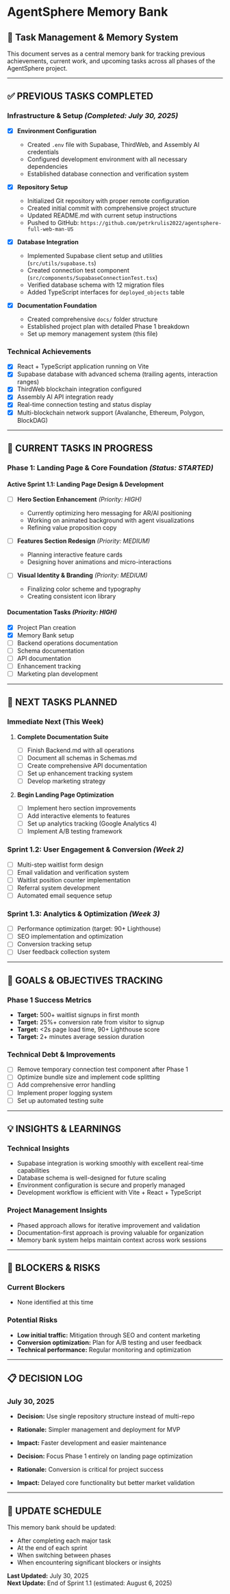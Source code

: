 # AgentSphere Memory Bank

## 📝 **Task Management & Memory System**

This document serves as a central memory bank for tracking previous achievements, current work, and upcoming tasks across all phases of the AgentSphere project.

---

## ✅ **PREVIOUS TASKS COMPLETED**

### **Infrastructure & Setup** _(Completed: July 30, 2025)_

- [x] **Environment Configuration**

  - Created `.env` file with Supabase, ThirdWeb, and Assembly AI credentials
  - Configured development environment with all necessary dependencies
  - Established database connection and verification system

- [x] **Repository Setup**

  - Initialized Git repository with proper remote configuration
  - Created initial commit with comprehensive project structure
  - Updated README.md with current setup instructions
  - Pushed to GitHub: `https://github.com/petrkrulis2022/agentsphere-full-web-man-US`

- [x] **Database Integration**

  - Implemented Supabase client setup and utilities (`src/utils/supabase.ts`)
  - Created connection test component (`src/components/SupabaseConnectionTest.tsx`)
  - Verified database schema with 12 migration files
  - Added TypeScript interfaces for `deployed_objects` table

- [x] **Documentation Foundation**
  - Created comprehensive `docs/` folder structure
  - Established project plan with detailed Phase 1 breakdown
  - Set up memory management system (this file)

### **Technical Achievements**

- [x] React + TypeScript application running on Vite
- [x] Supabase database with advanced schema (trailing agents, interaction ranges)
- [x] ThirdWeb blockchain integration configured
- [x] Assembly AI API integration ready
- [x] Real-time connection testing and status display
- [x] Multi-blockchain network support (Avalanche, Ethereum, Polygon, BlockDAG)

---

## 🔄 **CURRENT TASKS IN PROGRESS**

### **Phase 1: Landing Page & Core Foundation** _(Status: STARTED)_

#### **Active Sprint 1.1: Landing Page Design & Development**

- [ ] **Hero Section Enhancement** _(Priority: HIGH)_

  - Currently optimizing hero messaging for AR/AI positioning
  - Working on animated background with agent visualizations
  - Refining value proposition copy

- [ ] **Features Section Redesign** _(Priority: MEDIUM)_

  - Planning interactive feature cards
  - Designing hover animations and micro-interactions

- [ ] **Visual Identity & Branding** _(Priority: MEDIUM)_
  - Finalizing color scheme and typography
  - Creating consistent icon library

#### **Documentation Tasks** _(Priority: HIGH)_

- [x] Project Plan creation
- [x] Memory Bank setup
- [ ] Backend operations documentation
- [ ] Schema documentation
- [ ] API documentation
- [ ] Enhancement tracking
- [ ] Marketing plan development

---

## 📅 **NEXT TASKS PLANNED**

### **Immediate Next (This Week)**

1. **Complete Documentation Suite**

   - [ ] Finish Backend.md with all operations
   - [ ] Document all schemas in Schemas.md
   - [ ] Create comprehensive API documentation
   - [ ] Set up enhancement tracking system
   - [ ] Develop marketing strategy

2. **Begin Landing Page Optimization**
   - [ ] Implement hero section improvements
   - [ ] Add interactive elements to features
   - [ ] Set up analytics tracking (Google Analytics 4)
   - [ ] Implement A/B testing framework

### **Sprint 1.2: User Engagement & Conversion** _(Week 2)_

- [ ] Multi-step waitlist form design
- [ ] Email validation and verification system
- [ ] Waitlist position counter implementation
- [ ] Referral system development
- [ ] Automated email sequence setup

### **Sprint 1.3: Analytics & Optimization** _(Week 3)_

- [ ] Performance optimization (target: 90+ Lighthouse)
- [ ] SEO implementation and optimization
- [ ] Conversion tracking setup
- [ ] User feedback collection system

---

## 🎯 **GOALS & OBJECTIVES TRACKING**

### **Phase 1 Success Metrics**

- **Target:** 500+ waitlist signups in first month
- **Target:** 25%+ conversion rate from visitor to signup
- **Target:** <2s page load time, 90+ Lighthouse score
- **Target:** 2+ minutes average session duration

### **Technical Debt & Improvements**

- [ ] Remove temporary connection test component after Phase 1
- [ ] Optimize bundle size and implement code splitting
- [ ] Add comprehensive error handling
- [ ] Implement proper logging system
- [ ] Set up automated testing suite

---

## 💡 **INSIGHTS & LEARNINGS**

### **Technical Insights**

- Supabase integration is working smoothly with excellent real-time capabilities
- Database schema is well-designed for future scaling
- Environment configuration is secure and properly managed
- Development workflow is efficient with Vite + React + TypeScript

### **Project Management Insights**

- Phased approach allows for iterative improvement and validation
- Documentation-first approach is proving valuable for organization
- Memory bank system helps maintain context across work sessions

---

## 🚨 **BLOCKERS & RISKS**

### **Current Blockers**

- None identified at this time

### **Potential Risks**

- **Low initial traffic:** Mitigation through SEO and content marketing
- **Conversion optimization:** Plan for A/B testing and user feedback
- **Technical performance:** Regular monitoring and optimization

---

## 📋 **DECISION LOG**

### **July 30, 2025**

- **Decision:** Use single repository structure instead of multi-repo
- **Rationale:** Simpler management and deployment for MVP
- **Impact:** Faster development and easier maintenance

- **Decision:** Focus Phase 1 entirely on landing page optimization
- **Rationale:** Conversion is critical for project success
- **Impact:** Delayed core functionality but better market validation

---

## 🔄 **UPDATE SCHEDULE**

This memory bank should be updated:

- After completing each major task
- At the end of each sprint
- When switching between phases
- When encountering significant blockers or insights

**Last Updated:** July 30, 2025  
**Next Update:** End of Sprint 1.1 (estimated: August 6, 2025)
